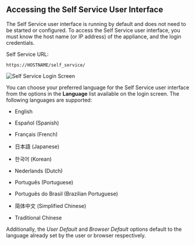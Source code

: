## Accessing the Self Service User Interface

The Self Service user interface is running by default and does not need
to be started or configured. To access the Self Service user interface,
you must know the host name (or IP address) of the appliance, and the
login credentials.

Self Service URL:

    https://HOSTNAME/self_service/

![Self Service Login Screen](../images/ssui-login-nb.png)

You can choose your preferred language for the Self Service user
interface from the options in the **Language** list available on the
login screen. The following languages are supported:

  - English

  - Español (Spanish)

  - Français (French)

  - 日本語 (Japanese)

  - 한국어 (Korean)

  - Nederlands (Dutch)

  - Português (Portuguese)

  - Português do Brasil (Brazilian Portuguese)

  - 简体中文 (Simplified Chinese)

  - Traditional Chinese

Additionally, the *User Default* and *Browser Default* options default
to the language already set by the user or browser respectively.
